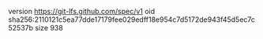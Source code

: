 version https://git-lfs.github.com/spec/v1
oid sha256:2110121c5ea77dde17179fee029edff18e954c7d5172de943f45d5ec7c52537b
size 938
